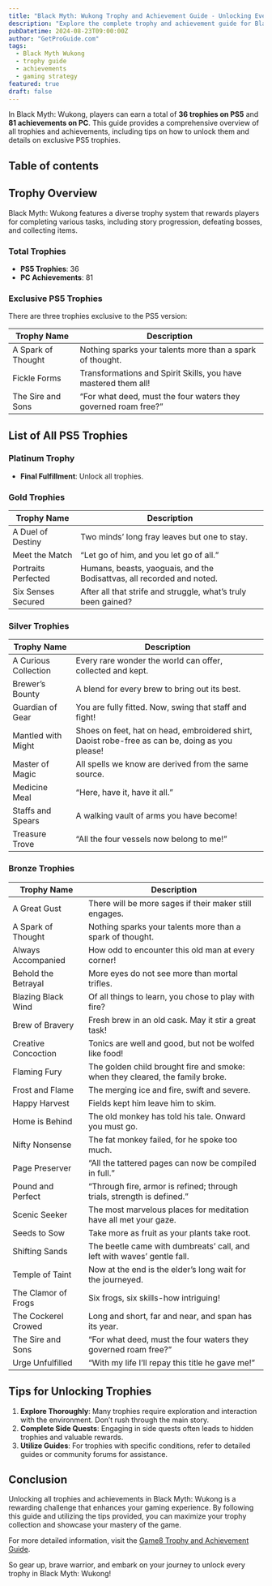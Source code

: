```yaml
---
title: "Black Myth: Wukong Trophy and Achievement Guide - Unlocking Every Reward"
description: "Explore the complete trophy and achievement guide for Black Myth: Wukong, including tips on how to unlock each trophy and exclusive PS5 achievements."
pubDatetime: 2024-08-23T09:00:00Z
author: "GetProGuide.com"
tags:
  - Black Myth Wukong
  - trophy guide
  - achievements
  - gaming strategy
featured: true
draft: false
---
```


In Black Myth: Wukong, players can earn a total of **36 trophies on PS5** and **81 achievements on PC**. This guide provides a comprehensive overview of all trophies and achievements, including tips on how to unlock them and details on exclusive PS5 trophies.

## Table of contents

## Trophy Overview

Black Myth: Wukong features a diverse trophy system that rewards players for completing various tasks, including story progression, defeating bosses, and collecting items.

### Total Trophies

- **PS5 Trophies**: 36
- **PC Achievements**: 81

### Exclusive PS5 Trophies

There are three trophies exclusive to the PS5 version:

| Trophy Name          | Description                                                  |
|----------------------|--------------------------------------------------------------|
| A Spark of Thought    | Nothing sparks your talents more than a spark of thought.   |
| Fickle Forms          | Transformations and Spirit Skills, you have mastered them all! |
| The Sire and Sons     | “For what deed, must the four waters they governed roam free?” |

## List of All PS5 Trophies

### Platinum Trophy

- **Final Fulfillment**: Unlock all trophies.

### Gold Trophies

| Trophy Name          | Description                                                  |
|----------------------|--------------------------------------------------------------|
| A Duel of Destiny     | Two minds’ long fray leaves but one to stay.                |
| Meet the Match        | “Let go of him, and you let go of all.”                     |
| Portraits Perfected   | Humans, beasts, yaoguais, and the Bodisattvas, all recorded and noted. |
| Six Senses Secured    | After all that strife and struggle, what’s truly been gained? |

### Silver Trophies

| Trophy Name          | Description                                                  |
|----------------------|--------------------------------------------------------------|
| A Curious Collection   | Every rare wonder the world can offer, collected and kept.  |
| Brewer’s Bounty       | A blend for every brew to bring out its best.               |
| Guardian of Gear      | You are fully fitted. Now, swing that staff and fight!      |
| Mantled with Might    | Shoes on feet, hat on head, embroidered shirt, Daoist robe-free as can be, doing as you please! |
| Master of Magic       | All spells we know are derived from the same source.        |
| Medicine Meal         | “Here, have it, have it all.”                               |
| Staffs and Spears     | A walking vault of arms you have become!                    |
| Treasure Trove        | “All the four vessels now belong to me!”                    |

### Bronze Trophies

| Trophy Name          | Description                                                  |
|----------------------|--------------------------------------------------------------|
| A Great Gust          | There will be more sages if their maker still engages.      |
| A Spark of Thought    | Nothing sparks your talents more than a spark of thought.   |
| Always Accompanied    | How odd to encounter this old man at every corner!          |
| Behold the Betrayal   | More eyes do not see more than mortal trifles.              |
| Blazing Black Wind    | Of all things to learn, you chose to play with fire?        |
| Brew of Bravery       | Fresh brew in an old cask. May it stir a great task!        |
| Creative Concoction   | Tonics are well and good, but not be wolfed like food!      |
| Flaming Fury          | The golden child brought fire and smoke: when they cleared, the family broke. |
| Frost and Flame       | The merging ice and fire, swift and severe.                 |
| Happy Harvest         | Fields kept him leave him to skim.                           |
| Home is Behind        | The old monkey has told his tale. Onward you must go.       |
| Nifty Nonsense        | The fat monkey failed, for he spoke too much.               |
| Page Preserver        | “All the tattered pages can now be compiled in full.”       |
| Pound and Perfect     | “Through fire, armor is refined; through trials, strength is defined.” |
| Scenic Seeker         | The most marvelous places for meditation have all met your gaze. |
| Seeds to Sow          | Take more as fruit as your plants take root.                |
| Shifting Sands        | The beetle came with dumbreats’ call, and left with waves’ gentle fall. |
| Temple of Taint       | Now at the end is the elder’s long wait for the journeyed.  |
| The Clamor of Frogs   | Six frogs, six skills-how intriguing!                        |
| The Cockerel Crowed   | Long and short, far and near, and span has its year.        |
| The Sire and Sons     | “For what deed, must the four waters they governed roam free?” |
| Urge Unfulfilled      | “With my life I’ll repay this title he gave me!”            |

## Tips for Unlocking Trophies

1. **Explore Thoroughly**: Many trophies require exploration and interaction with the environment. Don’t rush through the main story.
2. **Complete Side Quests**: Engaging in side quests often leads to hidden trophies and valuable rewards.
3. **Utilize Guides**: For trophies with specific conditions, refer to detailed guides or community forums for assistance.

## Conclusion

Unlocking all trophies and achievements in Black Myth: Wukong is a rewarding challenge that enhances your gaming experience. By following this guide and utilizing the tips provided, you can maximize your trophy collection and showcase your mastery of the game.

For more detailed information, visit the [Game8 Trophy and Achievement Guide](https://game8.co/games/Black-Myth-Wukong/archives/468091).

So gear up, brave warrior, and embark on your journey to unlock every trophy in Black Myth: Wukong!